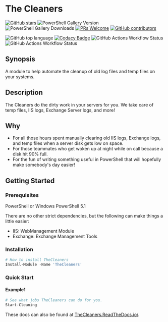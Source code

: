 # The Cleaners

<!-- badges-start -->
[![GitHub stars](https://img.shields.io/github/stars/samerde/TheCleaners?cacheSeconds=3600)](https://github.com/samerde/TheCleaners/stargazers/)
![PowerShell Gallery Version](https://img.shields.io/powershellgallery/v/TheCleaners?include_prereleases)
![PowerShell Gallery Downloads](https://img.shields.io/powershellgallery/dt/TheCleaners)
[![PRs Welcome](https://img.shields.io/badge/PRs-welcome-brightgreen.svg?style=flat-square)](http://makeapullrequest.com)
[![GitHub contributors](https://img.shields.io/github/contributors/samerde/TheCleaners.svg)](https://github.com/samerde/TheCleaners/graphs/contributors/)

![GitHub top language](https://img.shields.io/github/languages/top/SamErde/TheCleaners)
[![Codacy Badge](https://app.codacy.com/project/badge/Grade/ae92f0d929de494690e712b68fb3b52c)](https://app.codacy.com/gh/SamErde/TheCleaners/dashboard?utm_source=gh&utm_medium=referral&utm_content=&utm_campaign=Badge_grade)
![GitHub Actions Workflow Status](https://img.shields.io/github/actions/workflow/status/SamErde/TheCleaners/.github%2Fworkflows%2FBuild%20Module.yml)
![GitHub Actions Workflow Status](https://img.shields.io/github/actions/workflow/status/SamErde/TheCleaners/.github%2Fworkflows%2FDeploy%20MkDocs.yml?label=MkDocs)
<!-- badges-end -->

## Synopsis

A module to help automate the cleanup of old log files and temp files on your systems.

## Description

The Cleaners do the dirty work in your servers for you. We take care of temp files, IIS logs, Exchange Server logs, and more!

## Why

- For all those hours spent manually clearing old IIS logs, Exchange logs, and temp files when a server disk gets low on space.
- For those teammates who get woken up at night while on call because a disk hit 90% full.
- For the fun of writing something useful in PowerShell that will hopefully make somebody's day easier!

## Getting Started

### Prerequisites

PowerShell or Windows PowerShell 5.1

There are no other strict dependencies, but the following can make things a little easier:

- IIS: WebManagement Module
- Exchange: Exchange Management Tools

### Installation

```powershell
# How to install TheCleaners
Install-Module -Name 'TheCleaners'
```

### Quick Start

#### Example1

```powershell
# See what jobs TheCleaners can do for you.
Start-Cleaning
```

These docs can also be found at [TheCleaners.ReadTheDocs.io/](https://thecleaners.readthedocs.io/).
